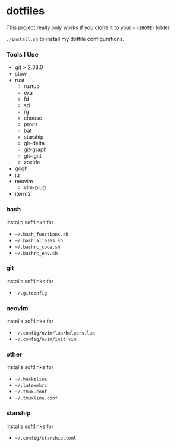 # dotfiles

This project really only works if you clone it to your `~` (`$HOME`) folder.

`./install.sh` to install my dotfile configurations.

### Tools I Use

* git > 2.38.0
* stow
* rust
  * rustup
  * exa
  * fd
  * sd
  * rg
  * choose
  * procs
  * bat
  * starship
  * git-delta
  * git-graph
  * git-igitt
  * zoxide
* gogh
* jq
* neovim
  * vim-plug
* iterm2
### bash

installs softlinks for

* `~/.bash_functions.sh`
* `~/.bash_aliases.sh`
* `~/.bashrc_code.sh`
* `~/.bashrc_env.sh`

### git

installs softlinks for

* `~/.gitconfig`

### neovim

installs softlinks for

* `~/.config/nvim/lua/helpers.lua`
* `~/.config/nvim/init.vim`

### other

installs softlinks for

* `~/.haskeline`
* `~/.latexmkrc`
* `~/.tmux.conf`
* `~/.tmuxline.conf`

### starship

installs softlinks for

* `~/.config/starship.toml`
